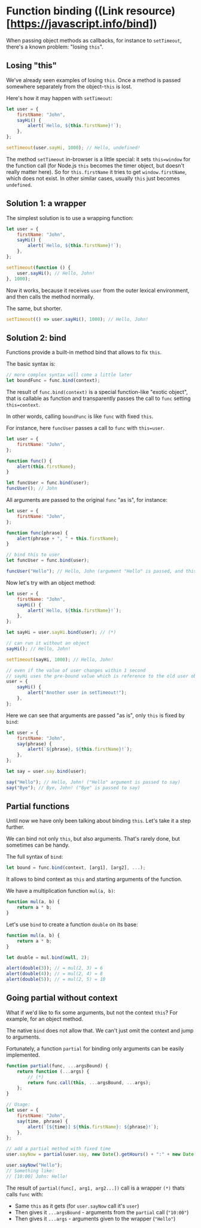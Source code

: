 # **Function binding** ((Link resource)[https://javascript.info/bind])

When passing object methods as callbacks, for instance to <code>setTimeout</code>, there's a known problem: "losing <code>this</code>".

## **Losing "this"**

We've already seen examples of losing <code>this</code>. Once a method is passed somewhere separately from the object-<code>this</code> is lost.

Here's how it may happen with <code>setTimeout</code>:

```javascript
let user = {
	firstName: "John",
	sayHi() {
		alert(`Hello, ${this.firstName}!`);
	},
};

setTimeout(user.sayHi, 1000); // Hello, undefined!
```

The method <code>setTimeout</code> in-browser is a little special: it sets <code>this=window</code> for the function call (for Node.js <code>this</code> becomes the timer object, but doesn't really matter here). So for <code>this.firstName</code> it tries to get <code>window.firstName</code>, which does not exist. In other similar cases, usually <code>this</code> just becomes <code>undefined</code>.

## **Solution 1: a wrapper**

The simplest solution is to use a wrapping function:

```javascript
let user = {
	firstName: "John",
	sayHi() {
		alert(`Hello, ${this.firstName}!`);
	},
};

setTimeout(function () {
	user.sayHi(); // Hello, John!
}, 1000);
```

Now it works, because it receives <code>user</code> from the outer lexical environment, and then calls the method normally.

The same, but shorter.

```javascript
setTimeout(() => user.sayHi(), 1000); // Hello, John!
```

## **Solution 2: bind**

Functions provide a built-in method bind that allows to fix <code>this</code>.

The basic syntax is:

```javascript
// more complex syntax will come a little later
let boundFunc = func.bind(context);
```

The result of <code>func.bind(context)</code> is a special function-like "exotic object", that is callable as function and transparently passes the call to <code>func</code> setting <code>this=context</code>.

In other words, calling <code>boundFunc</code> is like <code>func</code> with fixed <code>this</code>.

For instance, here <code>funcUser</code> passes a call to <code>func</code> with <code>this=user</code>.

```javascript
let user = {
	firstName: "John",
};

function func() {
	alert(this.firstName);
}

let funcUser = func.bind(user);
funcUser(); // John
```

All arguments are passed to the original <code>func</code> "as is", for instance:

```javascript
let user = {
	firstName: "John",
};

function func(phrase) {
	alert(phrase + ", " + this.firstName);
}

// bind this to user
let funcUser = func.bind(user);

funcUser("Hello"); // Hello, John (argument "Hello" is passed, and this=user)
```

Now let's try with an object method:

```javascript
let user = {
	firstName: "John",
	sayHi() {
		alert(`Hello, ${this.firstName}!`);
	},
};

let sayHi = user.sayHi.bind(user); // (*)

// can run it without an object
sayHi(); // Hello, John!

setTimeout(sayHi, 1000); // Hello, John!

// even if the value of user changes within 1 second
// sayHi uses the pre-bound value which is reference to the old user object
user = {
	sayHi() {
		alert("Another user in setTimeout!");
	},
};
```

Here we can see that arguments are passed "as is", only <code>this</code> is fixed by <code>bind</code>:

```javascript
let user = {
	firstName: "John",
	say(phrase) {
		alert(`${phrase}, ${this.firstName}!`);
	},
};

let say = user.say.bind(user);

say("Hello"); // Hello, John! ("Hello" argument is passed to say)
say("Bye"); // Bye, John! ("Bye" is passed to say)
```

## **Partial functions**

Until now we have only been talking about binding <code>this</code>. Let's take it a step further.

We can bind not only <code>this</code>, but also arguments. That's rarely done, but sometimes can be handy.

The full syntax of <code>bind</code>:

```javascript
let bound = func.bind(context, [arg1], [arg2], ...);
```

It allows to bind context as <code>this</code> and starting arguments of the function.

We have a multiplication function <code>mul(a, b)</code>:

```javascript
function mul(a, b) {
	return a * b;
}
```

Let's use <code>bind</code> to create a function <code>double</code> on its base:

```javascript
function mul(a, b) {
	return a * b;
}

let double = mul.bind(null, 2);

alert(double(3)); // = mul(2, 3) = 6
alert(double(4)); // = mul(2, 4) = 8
alert(double(5)); // = mul(2, 5) = 10
```

## **Going partial without context**

What if we'd like to fix some arguments, but not the context <code>this</code>? For example, for an object method.

The native <code>bind</code> does not allow that. We can't just omit the context and jump to arguments.

Fortunately, a function <code>partial</code> for binding only arguments can be easily implemented.

```javascript
function partial(func, ...argsBound) {
	return function (...args) {
		// (*)
		return func.call(this, ...argsBound, ...args);
	};
}

// Usage:
let user = {
	firstName: "John",
	say(time, phrase) {
		alert(`[${time}] ${this.firstName}: ${phrase}!`);
	},
};

// add a partial method with fixed time
user.sayNow = partial(user.say, new Date().getHours() + ":" + new Date().getMinutes());

user.sayNow("Hello");
// Something like:
// [10:00] John: Hello!
```

The result of <code>partial(func[, arg1, arg2...])</code> call is a wrapper <code>(\*)</code> thats calls <code>func</code> with:

-   Same <code>this</code> as it gets (for <code>user.sayNow</code> call it's <code>user</code>)
-   Then gives it <code>...argsBound</code> - arguments from the <code>partial</code> call (<code>"10:00"</code>)
-   Then gives it <code>...args</code> - arguments given to the wrapper (<code>"Hello"</code>)
